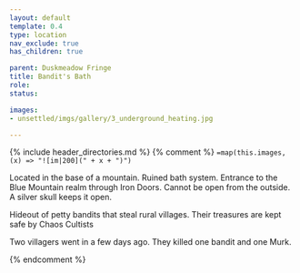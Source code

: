 ```yaml
---
layout: default
template: 0.4
type: location
nav_exclude: true
has_children: true

parent: Duskmeadow Fringe
title: Bandit's Bath
role: 
status: 

images:
- unsettled/imgs/gallery/3_underground_heating.jpg

---
```


{% include header_directories.md %}
{% comment %}
`=map(this.images, (x) => "![im|200](" + x + ")")`

Located in the base of a mountain.
Ruined bath system.
Entrance to the Blue Mountain realm through Iron Doors.
Cannot be open from the outside.
A silver skull keeps it open.

Hideout of petty bandits that steal rural villages.
Their treasures are kept safe by Chaos Cultists

Two villagers went in a few days ago.
They killed one bandit and one Murk.

{% endcomment %}


